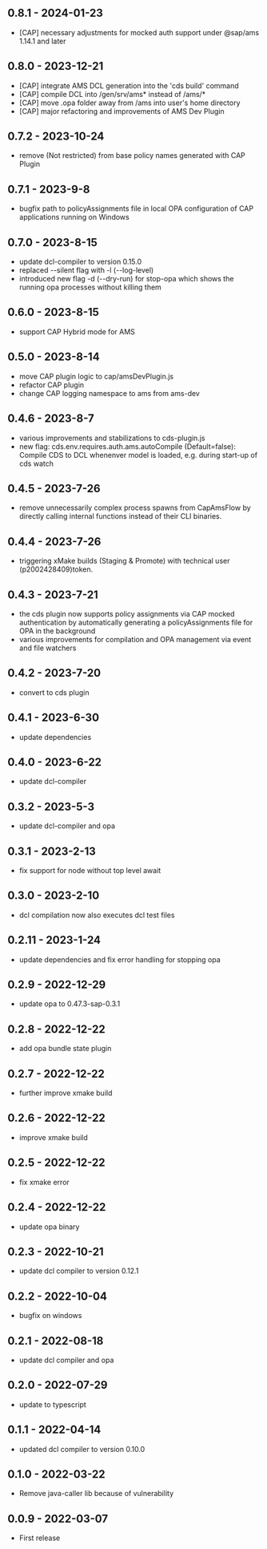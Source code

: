## 0.8.1 - 2024-01-23

- [CAP] necessary adjustments for mocked auth support under @sap/ams 1.14.1 and later

## 0.8.0 - 2023-12-21

- [CAP] integrate AMS DCL generation into the 'cds build' command
- [CAP] compile DCL into /gen/srv/ams* instead of /ams/*
- [CAP] move .opa folder away from /ams into user's home directory
- [CAP] major refactoring and improvements of AMS Dev Plugin

## 0.7.2 - 2023-10-24

- remove (Not restricted) from base policy names generated with CAP Plugin

## 0.7.1 - 2023-9-8

- bugfix path to policyAssignments file in local OPA configuration of CAP applications running on Windows

## 0.7.0 - 2023-8-15

- update dcl-compiler to version 0.15.0
- replaced --silent flag with -l (--log-level)
- introduced new flag -d (--dry-run) for stop-opa which shows the running opa processes without killing them

## 0.6.0 - 2023-8-15

- support CAP Hybrid mode for AMS

## 0.5.0 - 2023-8-14

- move CAP plugin logic to cap/amsDevPlugin.js
- refactor CAP plugin
- change CAP logging namespace to ams from ams-dev

## 0.4.6 - 2023-8-7

- various improvements and stabilizations to cds-plugin.js
- new flag: cds.env.requires.auth.ams.autoCompile (Default=false): Compile CDS to DCL whenenver model is loaded, e.g. during start-up of cds watch

## 0.4.5 - 2023-7-26

- remove unnecessarily complex process spawns from CapAmsFlow by directly calling internal functions instead of their CLI binaries.

## 0.4.4 - 2023-7-26

- triggering xMake builds (Staging & Promote) with technical user (p2002428409)token. 

## 0.4.3 - 2023-7-21

- the cds plugin now supports policy assignments via CAP mocked authentication by automatically generating a policyAssignments file for OPA in the background
- various improvements for compilation and OPA management via event and file watchers

## 0.4.2 - 2023-7-20

- convert to cds plugin

## 0.4.1 - 2023-6-30

- update dependencies

## 0.4.0 - 2023-6-22

- update dcl-compiler

## 0.3.2 - 2023-5-3

- update dcl-compiler and opa

## 0.3.1 - 2023-2-13

- fix support for node without top level await

## 0.3.0 - 2023-2-10

- dcl compilation now also executes dcl test files

## 0.2.11 - 2023-1-24

- update dependencies and fix error handling for stopping opa

## 0.2.9 - 2022-12-29

- update opa to 0.47.3-sap-0.3.1

## 0.2.8 - 2022-12-22

- add opa bundle state plugin

## 0.2.7 - 2022-12-22

- further improve xmake build

## 0.2.6 - 2022-12-22

- improve xmake build

## 0.2.5 - 2022-12-22

- fix xmake error

## 0.2.4 - 2022-12-22

- update opa binary

## 0.2.3 - 2022-10-21

- update dcl compiler to version 0.12.1

## 0.2.2 - 2022-10-04

- bugfix on windows

## 0.2.1 - 2022-08-18

- update dcl compiler and opa

## 0.2.0 - 2022-07-29

- update to typescript

## 0.1.1 - 2022-04-14

- updated dcl compiler to version 0.10.0

## 0.1.0 - 2022-03-22

- Remove java-caller lib because of vulnerability

## 0.0.9 - 2022-03-07

- First release
